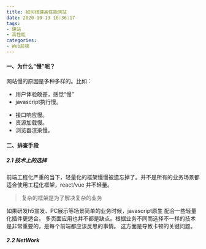```yaml
---
title: 如何搭建高性能网站
date: 2020-10-13 16:36:17
tags:
- 建站
- 高性能
categories:
- Web前端
---
```

#### 一、为什么“慢”呢？
网站慢的原因是多种多样的。比如：
- 用户体验敢差，感觉“慢”
- javascript执行慢。
<!--more-->
- 接口响应慢。
- 资源加载慢。
- 浏览器渲染慢。

#### 二、排查手段
##### 2.1 技术上的选择
前端工程化严重的当下，轻量化的框架慢慢被遗忘掉了。并不是所有的业务场景都适合使用工程化框架，react/vue 并不轻量。

> 复杂的框架是为了解决复杂的业务

如果研发h5宣发、PC展示等场景简单的业务时候，javascript原生 配合一些轻量化插件更适合。
多页面应用也并不都是缺点。根据业务不同而选择不一样的技术是非常重要的，是每个前端都应该反思的事情。
这方面是导致卡顿的关键问题。

##### 2.2 NetWork

